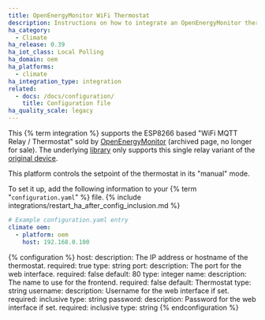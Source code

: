 ```yaml
---
title: OpenEnergyMonitor WiFi Thermostat
description: Instructions on how to integrate an OpenEnergyMonitor thermostat with Home Assistant.
ha_category:
  - Climate
ha_release: 0.39
ha_iot_class: Local Polling
ha_domain: oem
ha_platforms:
  - climate
ha_integration_type: integration
related:
  - docs: /docs/configuration/
    title: Configuration file
ha_quality_scale: legacy
---
```


This {% term integration %} supports the ESP8266 based "WiFi MQTT Relay / Thermostat" sold by [OpenEnergyMonitor](https://web.archive.org/web/20220426080315/https://shop.openenergymonitor.com/wifi-mqtt-relay-thermostat/) (archived page, no longer for sale). The underlying [library](https://oemthermostat.readthedocs.io/) only supports this single relay variant of the [original device](https://harizanov.com/2014/12/wifi-iot-3-channel-relay-board-with-mqtt-and-http-api-using-esp8266/).

This platform controls the setpoint of the thermostat in its "manual" mode.

To set it up, add the following information to your {% term "`configuration.yaml`" %} file.
{% include integrations/restart_ha_after_config_inclusion.md %}

```yaml
# Example configuration.yaml entry
climate oem:
  - platform: oem
    host: 192.168.0.100
```

{% configuration %}
host:
  description: The IP address or hostname of the thermostat.
  required: true
  type: string
port:
  description: The port for the web interface.
  required: false
  default: 80
  type: integer
name:
  description: The name to use for the frontend.
  required: false
  default: Thermostat
  type: string
username:
  description: Username for the web interface if set.
  required: inclusive
  type: string
password:
  description: Password for the web interface if set.
  required: inclusive
  type: string
{% endconfiguration %}
